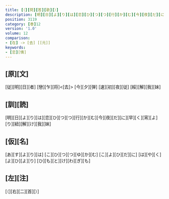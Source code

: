 ```yaml
---
title: [（][問][答][歌][）]
description: [明][日][よ][り][は][恋][ひ][つ][つ][行][か][む][今][夜][だ][に][早][く][宵][よ][り][紐][解][け][我][妹]
position: 3119
category: [巻]12
version: '1.0'
volume: 12
comparison:
- [在] -> [去] [[元]]
keywords:
- [恋][情]
---
```


## [原][文]

[従][明][日][者] [戀][乍][将]<[去]> [今][夕][弾] [速][初][夜][従] [綏][解][我][妹]

## [訓][読]

[明][日][よ][り][は][恋][ひ][つ][つ][行][か][む][今][夜][だ][に][早][く][宵][よ][り][紐][解][け][我][妹]

## [仮][名]

[あ][す][よ][り][は] [こ][ひ][つ][つ][ゆ][か][む] [こ][よ][ひ][だ][に] [は][や][く][よ][ひ][よ][り] [ひ][も][と][け][わ][ぎ][も]

## [左][注]

[（][右][二][首][）]
